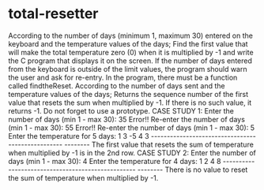 # total-resetter
According to the number of days (minimum 1, maximum 30) entered on the keyboard and the temperature values ​​of the days; Find the first value that will make the total temperature zero (0) when it is multiplied by -1 and write the C program that displays it on the screen. If the number of days entered from the keyboard is outside of the limit values, the program should warn the user and ask for re-entry.  In the program, there must be a function called findtheReset. According to the number of days sent and the temperature values ​​of the days; Returns the sequence number of the first value that resets the sum when multiplied by -1. If there is no such value, it returns -1. Do not forget to use a prototype.  CASE STUDY 1:  Enter the number of days (min 1 - max 30): 35 Error!! Re-enter the number of days (min 1 - max 30): 55 Error!! Re-enter the number of days (min 1 - max 30): 5 Enter the temperature for 5 days: 1 3 -5 4 3 -------------------------------------------------- -------- The first value that resets the sum of temperature when multiplied by -1 is in the 2nd row.   CASE STUDY 2:  Enter the number of days (min 1 - max 30): 4 Enter the temperature for 4 days: 1 2 4 8 -------------------------------------------------- -------- There is no value to reset the sum of temperature when multiplied by -1.

